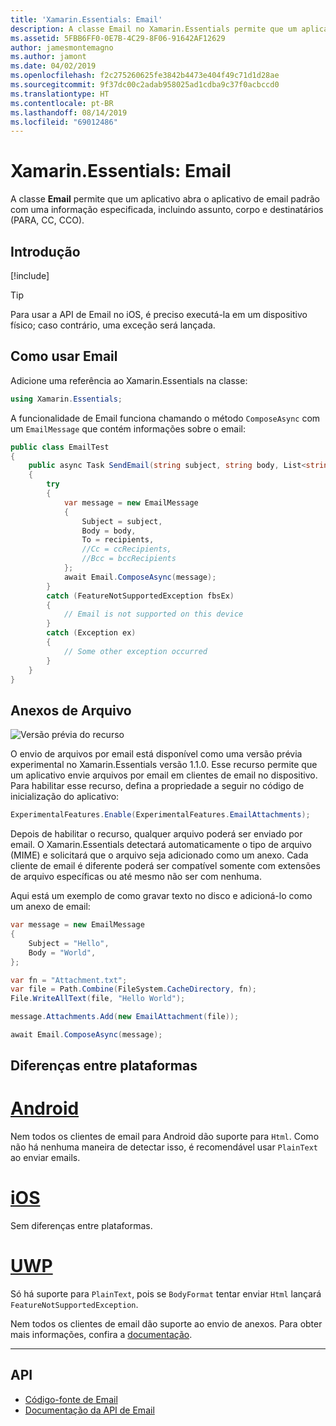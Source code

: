 ```yaml
---
title: 'Xamarin.Essentials: Email'
description: A classe Email no Xamarin.Essentials permite que um aplicativo abra o aplicativo de email padrão com uma informação especificada, incluindo assunto, corpo e destinatários (PARA, CC, CCO).
ms.assetid: 5FBB6FF0-0E7B-4C29-8F06-91642AF12629
author: jamesmontemagno
ms.author: jamont
ms.date: 04/02/2019
ms.openlocfilehash: f2c275260625fe3842b4473e404f49c71d1d28ae
ms.sourcegitcommit: 9f37dc00c2adab958025ad1cdba9c37f0acbccd0
ms.translationtype: HT
ms.contentlocale: pt-BR
ms.lasthandoff: 08/14/2019
ms.locfileid: "69012486"
---
```

# <a name="xamarinessentials-email"></a>Xamarin.Essentials: Email

A classe **Email** permite que um aplicativo abra o aplicativo de email padrão com uma informação especificada, incluindo assunto, corpo e destinatários (PARA, CC, CCO).

## <a name="get-started"></a>Introdução

[!include[](~/essentials/includes/get-started.md)]

> [!TIP]
> Para usar a API de Email no iOS, é preciso executá-la em um dispositivo físico; caso contrário, uma exceção será lançada.

## <a name="using-email"></a>Como usar Email

Adicione uma referência ao Xamarin.Essentials na classe:

```csharp
using Xamarin.Essentials;
```

A funcionalidade de Email funciona chamando o método `ComposeAsync` com um `EmailMessage` que contém informações sobre o email:

```csharp
public class EmailTest
{
    public async Task SendEmail(string subject, string body, List<string> recipients)
    {
        try
        {
            var message = new EmailMessage
            {
                Subject = subject,
                Body = body,
                To = recipients,
                //Cc = ccRecipients,
                //Bcc = bccRecipients
            };
            await Email.ComposeAsync(message);
        }
        catch (FeatureNotSupportedException fbsEx)
        {
            // Email is not supported on this device
        }
        catch (Exception ex)
        {
            // Some other exception occurred
        }
    }
}
```


## <a name="file-attachments"></a>Anexos de Arquivo

![Versão prévia do recurso](~/media/shared/preview.png)

O envio de arquivos por email está disponível como uma versão prévia experimental no Xamarin.Essentials versão 1.1.0. Esse recurso permite que um aplicativo envie arquivos por email em clientes de email no dispositivo. Para habilitar esse recurso, defina a propriedade a seguir no código de inicialização do aplicativo:

```csharp
ExperimentalFeatures.Enable(ExperimentalFeatures.EmailAttachments);
```

Depois de habilitar o recurso, qualquer arquivo poderá ser enviado por email. O Xamarin.Essentials detectará automaticamente o tipo de arquivo (MIME) e solicitará que o arquivo seja adicionado como um anexo. Cada cliente de email é diferente poderá ser compatível somente com extensões de arquivo específicas ou até mesmo não ser com nenhuma.

Aqui está um exemplo de como gravar texto no disco e adicioná-lo como um anexo de email:

```csharp
var message = new EmailMessage
{
    Subject = "Hello",
    Body = "World",
};

var fn = "Attachment.txt";
var file = Path.Combine(FileSystem.CacheDirectory, fn);
File.WriteAllText(file, "Hello World");

message.Attachments.Add(new EmailAttachment(file));

await Email.ComposeAsync(message);
```

## <a name="platform-differences"></a>Diferenças entre plataformas

# <a name="androidtabandroid"></a>[Android](#tab/android)

Nem todos os clientes de email para Android dão suporte para `Html`. Como não há nenhuma maneira de detectar isso, é recomendável usar `PlainText` ao enviar emails.

# <a name="iostabios"></a>[iOS](#tab/ios)

Sem diferenças entre plataformas.

# <a name="uwptabuwp"></a>[UWP](#tab/uwp)

Só há suporte para `PlainText`, pois se `BodyFormat` tentar enviar `Html` lançará `FeatureNotSupportedException`.

Nem todos os clientes de email dão suporte ao envio de anexos. Para obter mais informações, confira a [documentação](https://docs.microsoft.com/windows/uwp/contacts-and-calendar/sending-email).

-----

## <a name="api"></a>API

- [Código-fonte de Email](https://github.com/xamarin/Essentials/tree/master/Xamarin.Essentials/Email)
- [Documentação da API de Email](xref:Xamarin.Essentials.Email)
